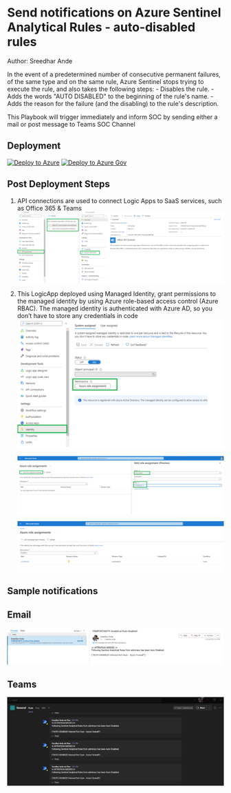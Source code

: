 # Send notifications on Azure Sentinel Analytical Rules - auto-disabled rules
Author: Sreedhar Ande

In the event of a predetermined number of consecutive permanent failures, of the same type and on the same rule, Azure Sentinel stops trying to execute the rule, and also takes the following steps:
	- Disables the rule.
    - Adds the words "AUTO DISABLED" to the beginning of the rule's name.
    - Adds the reason for the failure (and the disabling) to the rule's description.

This Playbook will trigger immediately and inform SOC by sending either a mail or post message to Teams SOC Channel

## Deployment

[![Deploy to Azure](https://aka.ms/deploytoazurebutton)](https://portal.azure.com/#create/Microsoft.Template/uri/https%3A%2F%2Fraw.githubusercontent.com%2FAzure%2FAzure-Sentinel%2Fmaster%2FPlaybooks%2FSend-AnalyticalRulesHealthNotifications%2Fazuredeploy.json) 
[![Deploy to Azure Gov](https://aka.ms/deploytoazuregovbutton)](https://portal.azure.us/#create/Microsoft.Template/uri/https%3A%2F%2Fraw.githubusercontent.com%2FAzure%2FAzure-Sentinel%2Fmaster%2FPlaybooks%2FSend-AnalyticalRulesHealthNotifications%2Fazuredeploy.json)

## Post Deployment Steps

1.	API connections are used to connect Logic Apps to SaaS services, such as Office 365 & Teams  
    ![Apiconnections](./images/Apiconnections.png)

2. This LogicApp deployed using Managed Identity, grant permissions to the managed identity by using Azure role-based access control (Azure RBAC). The managed identity is authenticated with Azure AD, so you don’t have to store any credentials in code
   ![Role_assignments](./images/Role_assignments.png)  
   
   ![Role_assignments_1](./images/Role_assignments_1.png)
   
   ![Role_assignments_2](./images/Role_assignments_2.png)

## Sample notifications

## Email
![Notification_Email](./images/Notification_Email.png)  

## Teams  
![Teams_Notification](./images/Teams_Notification.PNG)

